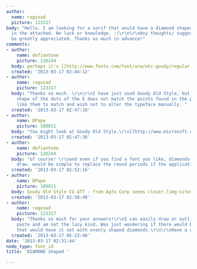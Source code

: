 ```yaml
---
author:
  name: ragusad
  picture: 123317
body: "Hello. I am looking for a serif that would have a diamond shaped period, like
  in the attached. No luck or knowledge. :(\r\n\r\nAny thoughts/ suggestions would
  be greatly appreciated. Thanks os much in advance!"
comments:
- author:
    name: defiantone
    picture: 126244
  body: perhaps it's [[http://www.fonts.com/font/urw/wtc-goudy/regular|WTC Goudy]]
  created: '2013-03-17 02:44:12'
- author:
    name: ragusad
    picture: 123317
  body: "Thanks so much. \r\n\r\nI have just used Goudy Old Style, but the diamond
    shape of the dots of the E does not match the points found in the period. I would
    like them to match and wish not to alter the typeface manually. "
  created: '2013-03-17 02:47:18'
- author:
    name: DPape
    picture: 109811
  body: "You might look at Goudy Old Style.\r\n[[http://www.microsoft.com/typography/fonts/font.aspx?FMID=981]][img:sites/default/files/old-images/goudyos_6105.jpg]"
  created: '2013-03-17 02:47:38'
- author:
    name: defiantone
    picture: 126244
  body: "of course! \r\nand even if you find a font you like, diamonds are easy to
    draw. would be simple to replace the round periods if the application is limited. "
  created: '2013-03-17 02:52:16'
- author:
    name: DPape
    picture: 109811
  body: Goudy Old Style CG ATT - from Agfa Corp seems closer.[img:sites/default/files/old-images/goudyagfa_4867.jpg]
  created: '2013-03-17 02:58:40'
- author:
    name: ragusad
    picture: 123317
  body: "Thanks so much for your answers!\r\nI can easily draw or outline and copy
    paste and am not the lazy kind. Was just wondering if there would be typefaces
    that would have it set with evenly shaped diamonds.\r\n\r\nHave a good night!"
  created: '2013-03-17 05:23:48'
date: '2013-03-17 02:31:44'
node_type: font_id
title: 'DIAMOND shaped '

---
```

